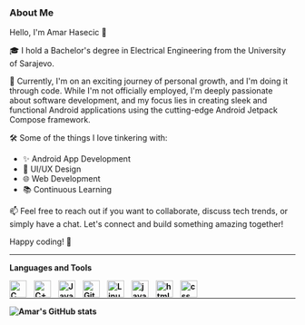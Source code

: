 <p> 

### About Me

Hello, I'm Amar Hasecic 👋

🎓 I hold a Bachelor's degree in Electrical Engineering from the University of Sarajevo.

🚀 Currently, I'm on an exciting journey of personal growth, and I'm doing it through code. While I'm not officially employed, I'm deeply passionate about software development, and my focus lies in creating sleek and functional Android applications using the cutting-edge Android Jetpack Compose framework.

🛠️ Some of the things I love tinkering with:
- ✨ Android App Development
- 🎨 UI/UX Design
- 🌐 Web Development
- 📚 Continuous Learning

📫 Feel free to reach out if you want to collaborate, discuss tech trends, or simply have a chat. Let's connect and build something amazing together!

Happy coding! 🚀

</p>

---

<p><strong> Languages and Tools </storng></p>
<p>
         
<img align="left" alt="C" title="C" width="30px" style="padding-right:10px;"  src="https://cdn.jsdelivr.net/gh/devicons/devicon/icons/c/c-original.svg" />
<img align="left" alt="C++" title="C++" width="30px" style="padding-right:10px;" src="https://cdn.jsdelivr.net/gh/devicons/devicon/icons/cplusplus/cplusplus-original.svg" />
<img align="left" alt="Java" title="Java" width="30px" style="padding-right:10px;" src="https://cdn.jsdelivr.net/gh/devicons/devicon/icons/java/java-original.svg"/>
<img align="left" alt="Git" title="Git" width="30px" style="padding-right:10px;" src="https://cdn.jsdelivr.net/gh/devicons/devicon/icons/git/git-original.svg" />
<img align="left" alt="Linux" title="Linux" width="30px" style="padding-right:10px;" src="https://cdn.jsdelivr.net/gh/devicons/devicon/icons/linux/linux-original.svg" />
<img align="left" alt="javascript" title="javascript" width="30px" style="padding-right:10px;" src="https://cdn.jsdelivr.net/gh/devicons/devicon/icons/javascript/javascript-original.svg" /> 
<img align="left" alt="html" title="html" width="30px" style="padding-right:10px;" src="https://cdn.jsdelivr.net/gh/devicons/devicon/icons/html5/html5-plain-wordmark.svg" />   
<img align="left" alt="css" title="css" width="30px" style="padding-right:10px;" src="https://cdn.jsdelivr.net/gh/devicons/devicon/icons/css3/css3-plain-wordmark.svg" />   
</p>
<br>

---

![Amar's GitHub stats](https://github-readme-stats.vercel.app/api?username=amarhasecic&theme=onedark&show_icons=true)

